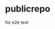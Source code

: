 # publicrepo
for e2e test














































































































































































































































































































































































































































































































































































































































































































































































































































































































































































































































































































































































































































































































































































































































































































































































































































































